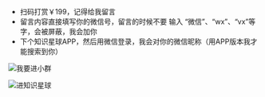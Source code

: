 - 扫码打赏￥199，记得给我留言
- 留言内容直接填写你的微信号，留言的时候不要 输入 “微信”、“wx”、“vx”等字，会被屏蔽，我会加你
- 下个知识星球APP，然后用微信登录，我会对你的微信昵称（用APP版本我才能搜索到你）

![我要进小群](https://github.com/ssrpanel/ssrpanel/blob/master/public/assets/images/donate.jpg?raw=true)

![进知识星球](https://github.com/ssrpanel/SSRPanel/blob/master/public/assets/images/star.jpg?raw=true)